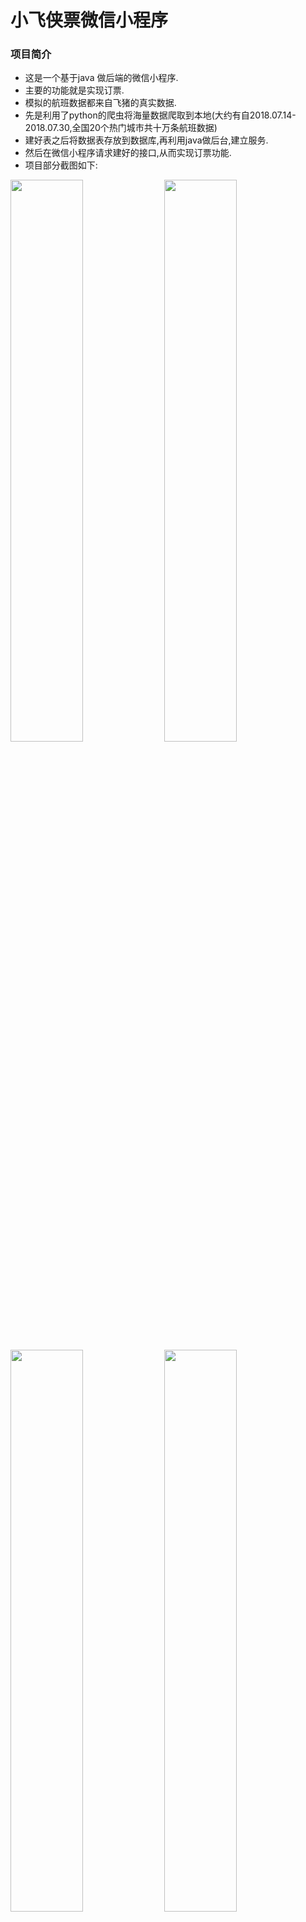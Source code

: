 # 小飞侠票微信小程序


### 项目简介

  - 这是一个基于java 做后端的微信小程序.
  - 主要的功能就是实现订票.
  - 模拟的航班数据都来自飞猪的真实数据.
  - 先是利用了python的爬虫将海量数据爬取到本地(大约有自2018.07.14-2018.07.30,全国20个热门城市共十万条航班数据)
  - 建好表之后将数据表存放到数据库,再利用java做后台,建立服务.
  - 然后在微信小程序请求建好的接口,从而实现订票功能.
  - 项目部分截图如下:          





<div text="center">
 <img width="48%" src="https://i.loli.net/2018/10/25/5bd189d18b0dd.png"/>
 <img width="48%" src="https://i.loli.net/2018/10/25/5bd18a520b625.png"/>
 <img width="48%" src="https://i.loli.net/2018/10/25/5bd18a6f4dc8b.png"/>
 <img width="48%" src="https://i.loli.net/2018/10/25/5bd18a8733ad3.png"/>
 <img width="48%" src="https://i.loli.net/2018/10/25/5bd18a9a68f12.png"/>
 <img width="48%" src="https://i.loli.net/2018/10/25/5bd18aceab473.png"/>
 <img width="48%" src="https://i.loli.net/2018/10/25/5bd18ae224e36.png"/>
</div> 

